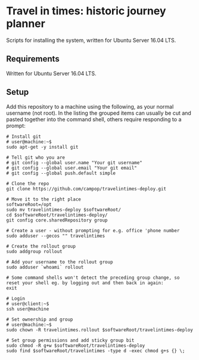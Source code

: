 # Travel in times: historic journey planner

Scripts for installing the system, written for Ubuntu Server 16.04 LTS.

## Requirements

Written for Ubuntu Server 16.04 LTS.


## Setup

Add this repository to a machine using the following, as your normal username (not root). In the listing the grouped items can usually be cut and pasted together into the command shell, others require responding to a prompt:

```shell
# Install git
# user@machine:~$
sudo apt-get -y install git

# Tell git who you are
# git config --global user.name "Your git username"
# git config --global user.email "Your git email"
# git config --global push.default simple

# Clone the repo
git clone https://github.com/campop/travelintimes-deploy.git

# Move it to the right place
softwareRoot=/opt
sudo mv travelintimes-deploy $softwareRoot/
cd $softwareRoot/travelintimes-deploy/
git config core.sharedRepository group

# Create a user - without prompting for e.g. office 'phone number
sudo adduser --gecos "" travelintimes

# Create the rollout group
sudo addgroup rollout

# Add your username to the rollout group
sudo adduser `whoami` rollout

# Some command shells won't detect the preceding group change, so reset your shell eg. by logging out and then back in again:
exit

# Login
# user@client:~$
ssh user@machine

# Set ownership and group
# user@machine:~$
sudo chown -R travelintimes.rollout $softwareRoot/travelintimes-deploy

# Set group permissions and add sticky group bit
sudo chmod -R g+w $softwareRoot/travelintimes-deploy
sudo find $softwareRoot/travelintimes -type d -exec chmod g+s {} \;
```
